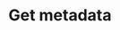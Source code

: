 ---
title: Get metadata
excerpt: Get API specification metadata.
api:
  file: readme-api.json
  operationId: getAPISpecification
hidden: false
---